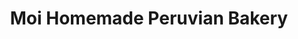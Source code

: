 ---
title: "Moi Homemade Peruvian Bakery"
url: /south-miami/moi-homemade-peruvian-bakery/
shop: bakery
---